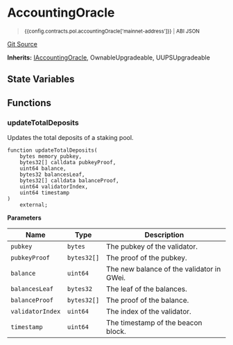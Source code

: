 <script setup>
  import config from '@berachain/config/constants.json';
</script>

# AccountingOracle

> <small><a target="_blank" :href="config.mainnet.dapps.berascan.url + 'address/' + config.contracts.pol.accountingOracle['mainnet-address']">{{config.contracts.pol.accountingOracle['mainnet-address']}}</a><span v-if="config.contracts.pol.accountingOracle.abi">&nbsp;|&nbsp;<a target="_blank" :href="config.contracts.pol.accountingOracle.abi">ABI JSON</a></span></small>

[Git Source](https://github.com/berachain/contracts/blob/main/src/AccountingOracle.sol)

**Inherits:**
[IAccountingOracle](/src/interfaces/IAccountingOracle.sol/interface.IAccountingOracle.md), OwnableUpgradeable, UUPSUpgradeable

## State Variables

## Functions

### updateTotalDeposits

Updates the total deposits of a staking pool.

```solidity
function updateTotalDeposits(
    bytes memory pubkey,
    bytes32[] calldata pubkeyProof,
    uint64 balance,
    bytes32 balancesLeaf,
    bytes32[] calldata balanceProof,
    uint64 validatorIndex,
    uint64 timestamp
)
    external;
```

**Parameters**

| Name             | Type        | Description                               |
| ---------------- | ----------- | ----------------------------------------- |
| `pubkey`         | `bytes`     | The pubkey of the validator.              |
| `pubkeyProof`    | `bytes32[]` | The proof of the pubkey.                  |
| `balance`        | `uint64`    | The new balance of the validator in GWei. |
| `balancesLeaf`   | `bytes32`   | The leaf of the balances.                 |
| `balanceProof`   | `bytes32[]` | The proof of the balance.                 |
| `validatorIndex` | `uint64`    | The index of the validator.               |
| `timestamp`      | `uint64`    | The timestamp of the beacon block.        |
